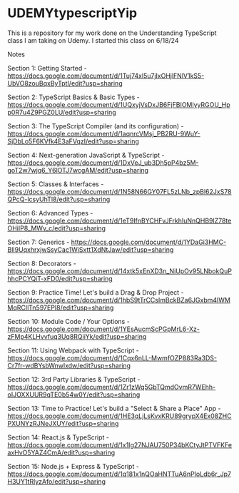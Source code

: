 # UDEMYtypescriptYip
This is a repository for my work done on the Understanding TypeScript class I am taking on Udemy. I started this class on 6/18/24


Notes


Section 1: Getting Started - https://docs.google.com/document/d/1Tuj74xl5u7jIxOHjlFNlV1kS5-UbVO8zouBqxByTptI/edit?usp=sharing

Section 2: TypeScript Basics & Basic Types - https://docs.google.com/document/d/1UQxyjVsDxJB6FjFBIOMlyyRGOU_Hpp0R7u4Z9PGZ0LU/edit?usp=sharing

Section 3: The TypeScript Compiler (and its configuration) - https://docs.google.com/document/d/1aqnrcVMsj_PB2RU-9WuY-SjDbLo5F6KVfk4E3aFVqzI/edit?usp=sharing

Section 4: Next-generation JavaScript & TypeScript - https://docs.google.com/document/d/1DxVeJ_ub3Dh5pP4bz5M-goT2w7wjq6_Y6lOTJ7wcgAM/edit?usp=sharing

Section 5: Classes & Interfaces - https://docs.google.com/document/d/1N58N66GY07FL5zLNb_zpBl62JxS78QPcQ-lcsyUhTl8/edit?usp=sharing

Section 6: Advanced Types - https://docs.google.com/document/d/1eT9IfnBYCHFvJFrkhIuNnQHB9lZ78teOHiIP8_MWv_c/edit?usp=sharing

Section 7: Generics - https://docs.google.com/document/d/1YDaGi3HMC-BlI9UqxhrxjwSsyCac1WiSxtt1XdNtJaw/edit?usp=sharing

Section 8: Decorators - https://docs.google.com/document/d/14xtk5xEnXD3n_NiUpOv95LNbokQuPhhcPCYQiT-xFD0/edit?usp=sharing

Section 9: Practice Time! Let's build a Drag & Drop Project - https://docs.google.com/document/d/1hbS9tTrCCsImBckBZa6JGxbm4IWMMqRCIlTn597EPI8/edit?usp=sharing

Section 10: Module Code / Your Options - https://docs.google.com/document/d/1YEsAucmScPGpMrL6-Xz-zFMp4KLHvvfuq3Uq8RQiiYk/edit?usp=sharing

Section 11: Using Webpack with TypeScript - https://docs.google.com/document/d/1Cqx6nLL-MwmfOZP883Ra3DS-Cr7fr-wdBYsbWnwlxdw/edit?usp=sharing

Section 12: 3rd Party Libraries & TypeScript - https://docs.google.com/document/d/1Zr1zWq5GbTQmdOvmR7WEhh-oIJOXXUUR9qTE0b54w0Y/edit?usp=sharing

Section 13: Time to Practice! Let's build a "Select & Share a Place" App - https://docs.google.com/document/d/1HE3qLjLsKvxKRU89grypX4Ex08ZHCPXUNYzRJNeJXUY/edit?usp=sharing

Section 14: React.js & TypeScript - https://docs.google.com/document/d/1x1Ig27NJAU750P34bKCtyJtPTVFKFeaxHvO5YAZ4CmA/edit?usp=sharing

Section 15: Node.js + Express & TypeScript - https://docs.google.com/document/d/1q181x1nQOaHNTTuA6nPIoLdb6r_Jp7H3UY1tRlyzAfo/edit?usp=sharing
